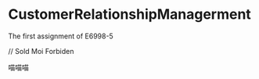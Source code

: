 CustomerRelationshipManagerment
===============================

The first assignment of E6998-5

// Sold Moi Forbiden

喵喵喵

